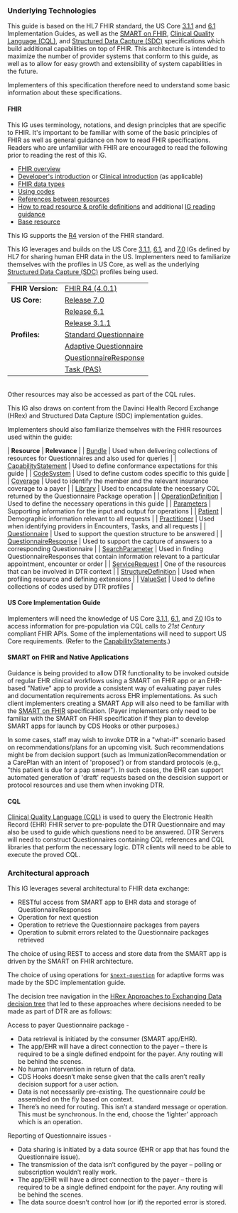 <link rel="stylesheet" type="text/css" href="formatting.css" />

### Underlying Technologies
This guide is based on the HL7 FHIR standard, the US Core [3.1.1]({{site.data.fhir.ver.uscore3}}) and [6.1]({{site.data.fhir.ver.uscore6}}) Implementation Guides, as well as the [SMART on FHIR](http://hl7.org/fhir/smart-app-launch/index.html), [Clinical Quality Language (CQL)](http://cql.hl7.org/N1/), and [Structured Data Capture (SDC)](http://hl7.org/fhir/uv/sdc/STU3/) specifications which build additional capabilities on top of FHIR. This architecture is intended to maximize the number of provider systems that conform to this guide, as well as to allow for easy growth and extensibility of system capabilities in the future.

Implementers of this specification therefore need to understand some basic information about these specifications.

#### FHIR
This IG uses terminology, notations, and design principles that are specific to FHIR. It's important to be familiar with some of the basic principles of FHIR as well
as general guidance on how to read FHIR specifications. Readers who are unfamiliar with FHIR are encouraged to read the following prior to reading the rest of this IG.

* [FHIR overview]({{site.data.fhir.path}}overview.html)
* [Developer's introduction]({{site.data.fhir.path}}overview-dev.html) or [Clinical introduction]({{site.data.fhir.path}}overview-clinical.html) (as applicable)
* [FHIR data types]({{site.data.fhir.path}}datatypes.html)
* [Using codes]({{site.data.fhir.path}}terminologies.html)
* [References between resources]({{site.data.fhir.path}}references.html)
* [How to read resource & profile definitions]({{site.data.fhir.path}}formats.html) and additional [IG reading guidance](https://build.fhir.org/ig/FHIR/ig-guidance/readingIgs.html)
* [Base resource]({{site.data.fhir.path}}resource.html)

This IG supports the [R4](http://hl7.org/fhir/R4/index.html) version of the FHIR standard.

This IG leverages and builds on the US Core [3.1.1]({{site.data.fhir.ver.uscore3}}), [6.1]({{site.data.fhir.ver.uscore6}}), and [7.0]({{site.data.fhir.ver.uscore7}}) IGs defined by HL7 for sharing human EHR data in the US.  Implementers need to familiarize themselves with the profiles in US Core, as well as the underlying [Structured Data Capture (SDC)](https://hl7.org/fhir/uv/sdc/STU3/index.html) profiles being used. 

<table style="border: none;">
  <tr>
    <td style="border: none;"><b>FHIR Version:</b></td>
    <td style="border: none;"><a href="https://hl7.org/fhir/R4/">FHIR R4 (4.0.1)</a></td>
  </tr>
  <tr>
    <td style="border: none;"><b>US Core:</b></td>
    <td style="border: none;"><a href="{{site.data.fhir.ver.uscore7}}">Release 7.0</a></td>
  </tr>
  <tr>
    <td style="border: none;"/>
    <td style="border: none;"><a href="{{site.data.fhir.ver.uscore6}}">Release 6.1</a></td>
  </tr>
  <tr>
    <td style="border: none;"/>
    <td style="border: none;"><a href="{{site.data.fhir.ver.uscore3}}">Release 3.1.1</a></td>
  </tr>
  <tr>
    <td style="border: none;"><b>Profiles:</b></td>
    <td style="border: none;"><a href="StructureDefinition-dtr-std-questionnaire.html">Standard Questionnaire</a></td>
  </tr>
  <tr>
    <td style="border: none;"/>
    <td style="border: none;"><a href="StructureDefinition-dtr-questionnaire-adapt.html">Adaptive Questionnaire</a></td>
  </tr>
  <tr>
    <td style="border: none;"/>
    <td style="border: none;"><a href="StructureDefinition-dtr-questionnaireresponse.html">QuestionnaireResponse</a></td>
  </tr>
  <tr>
    <td style="border: none;"/>
    <td style="border: none;"><a href="https://hl7.org/fhir/us/davinci-pas/StructureDefinition-profile-task.html">Task (PAS)</a></td>
  </tr>
</table>
<br>
Other resources may also be accessed as part of the CQL rules.

This IG also draws on content from the Davinci Health Record Exchange (HRex) and Structured Data Capture (SDC) implementation guides.

Implementers should also familiarize themselves with the FHIR resources used within the guide:

| **Resource** | **Relevance** |
| [Bundle]({{site.data.fhir.path}}bundle.html) | Used when delivering collections of resources for Questionnaires and also used for queries |
| [CapabilityStatement]({{site.data.fhir.path}}capabilitystatement.html) | Used to define conformance expectations for this guide |
| [CodeSystem]({{site.data.fhir.path}}codesystem.html) | Used to define custom codes specific to this guide |
| [Coverage]({{site.data.fhir.path}}coverage.html) | Used to identify the member and the relevant insurance coverage to a payer |
| [Library]({{site.data.fhir.path}}library.html) | Used to encapsulate the necessary CQL returned by the Questionnaire Package operation |
| [OperationDefinition]({{site.data.fhir.path}}operationdefinition.html) | Used to define the necessary operations in this guide |
| [Parameters]({{site.data.fhir.path}}parameters.html) | Supporting information for the input and output for operations |
| [Patient]({{site.data.fhir.path}}patient.html) | Demographic information relevant to all requests |
| [Practitioner]({{site.data.fhir.path}}practitioner.html) | Used when identifying providers in Encounters, Tasks, and all requests |
| [Questionnaire]({{site.data.fhir.path}}questionnaire.html) | Used to support the question structure to be answered |
| [QuestionnaireResponse]({{site.data.fhir.path}}questionnaireresponse.html) | Used to support the capture of answers to a corresponding Questionnaire |
| [SearchParameter]({{site.data.fhir.path}}searchparameter.html) | Used in finding QuestionnaireResponses that contain information relevant to a particular appointment, encounter or order |
| [ServiceRequest]({{site.data.fhir.path}}servicerequest.html) | One of the resources that can be involved in DTR context |
| [StructureDefinition]({{site.data.fhir.path}}structuredefinition.html) | Used when profiling resource and defining extensions |
| [ValueSet]({{site.data.fhir.path}}valueset.html) | Used to define collections of codes used by DTR profiles |


  
#### US Core Implementation Guide
Implementers will need the knowledge of US Core [3.1.1]({{site.data.fhir.ver.uscore3}}), [6.1]({{site.data.fhir.ver.uscore6}}), and [7.0]({{site.data.fhir.ver.uscore7}}) IGs to access information for pre-population via CQL calls to *21st Century* compliant FHIR APIs. Some of the implementations will need to support US Core requirements.  (Refer to the [CapabilityStatements](artifacts.html#behavior-capability-statements).)   

#### SMART on FHIR and Native Applications
Guidance is being provided to allow DTR functionality to be invoked outside of regular EHR clinical workflows using a SMART on FHIR app or an EHR-based "Native" app to provide a consistent way of evaluating payer rules and documentation requirements across EHR implementations. As such client implementers creating a SMART App will also need to be familiar with the [SMART on FHIR](http://hl7.org/fhir/smart-app-launch) specification. (Payer implementers only need to be familiar with the SMART on FHIR specification if they plan to develop SMART apps for launch by CDS Hooks or other purposes.)  

In some cases, staff may wish to invoke DTR in a "what-if" scenario based on recommendations/plans for an upcoming visit.  Such recommendations might be from decision support (such as ImmunizationRecommendation or a CarePlan with an intent of 'proposed') or from standard protocols (e.g., "this patient is due for a pap smear").  In such cases, the EHR can support automated generation of 'draft' requests based on the descision support or protocol resources and use them when invoking DTR.

#### CQL 
[Clinical Quality Language (CQL)](http://cql.hl7.org/N1/) is used to query the Electronic Health Record (EHR) FHIR server to pre-populate the DTR Questionnaire and may also be used to guide which questions need to be answered.  DTR Servers will need to construct Questionnaires containing CQL references and CQL libraries that perform the necessary logic.  DTR clients will need to be able to execute the proved CQL.

### Architectural approach
This IG leverages several architectural to FHIR data exchange:
* RESTful access from SMART app to EHR data and storage of QuestionnaireResponses
* Operation for next question
* Operation to retrieve the Questionnaire packages from payers
* Operation to submit errors related to the Questionnaire packages retrieved
  
The choice of using REST to access and store data from the SMART app is driven by the SMART on FHIR architecture.
  
The choice of using operations for [`$next-question`](OperationDefinition-DTR-Questionnaire-next-question.html) for adaptive forms was made by the SDC implementation guide.
  
The decision tree navigation in the [HRex Approaches to Exchanging Data decision tree](https://hl7.org/fhir/us/davinci-hrex/STU1.1/exchanging.html) that led to these approaches where decisions needed to be made as part of DTR are as follows:  

Access to payer Questionnaire package -
* Data retrieval is initiated by the consumer (SMART app/EHR).
* The app/EHR will have a direct connection to the payer – there is required to be a single defined endpoint for the payer.  Any routing will be behind the scenes.
* No human intervention in return of data.
* CDS Hooks doesn’t make sense given that the calls aren’t really decision support for a user action.
* Data is not necessarily pre-existing.  The questionnaire *could* be assembled on the fly based on context.
* There’s no need for routing. This isn’t a standard message or operation. This must be synchronous.  In the end, choose the ‘lighter’ approach which is an operation.
  
Reporting of Questionnaire issues - 
* Data sharing is initiated by a data source (EHR or app that has found the Questionnaire issue).
* The transmission of the data isn’t configured by the payer – polling or subscription wouldn’t really work.
* The app/EHR will have a direct connection to the payer – there is required to be a single defined endpoint for the payer.  Any routing will be behind the scenes.
* The data source doesn’t control how (or if) the reported error is stored.
